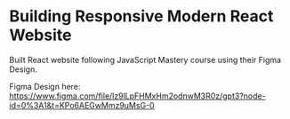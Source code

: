 # Building Responsive Modern React Website

Built React website following JavaScript Mastery course using their Figma Design.

Figma Design here: 
https://www.figma.com/file/lz9lLpFHMxHm2odnwM3R0z/gpt3?node-id=0%3A1&t=KPo6AEGwMmz9uMsG-0
